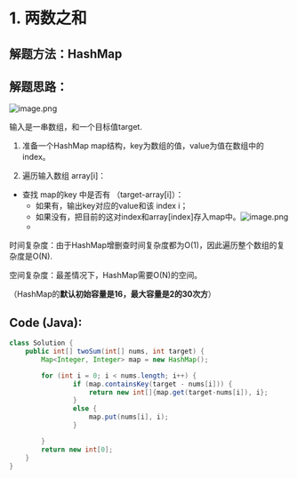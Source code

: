 # 1. 两数之和

## 解题方法：HashMap

## 解题思路：



![image.png](https://s2.loli.net/2024/09/09/C4PnQNlEiAUDeHu.png)

输入是一串数组，和一个目标值target.

1. 准备一个HashMap map结构，key为数组的值，value为值在数组中的index。

2. 遍历输入数组 array[i]：

 - 查找 map的key 中是否有 （target-array[i]）：
   - 如果有，输出key对应的value和该 index i；
   - 如果没有，把目前的这对index和array[index]存入map中。![image.png](https://s2.loli.net/2024/09/09/Srt2GyZkBsXY4Fe.png)
   - 

时间复杂度：由于HashMap增删查时间复杂度都为O(1)，因此遍历整个数组的复杂度是O(N).

空间复杂度：最差情况下，HashMap需要O(N)的空间。



（HashMap的**默认初始容量是16，最大容量是2的30次方**）



## Code (Java):

```java
class Solution {
    public int[] twoSum(int[] nums, int target) {
        Map<Integer, Integer> map = new HashMap();

        for (int i = 0; i < nums.length; i++) {
                if (map.containsKey(target - nums[i])) {
                    return new int[]{map.get(target-nums[i]), i};
                }
                else {
                    map.put(nums[i], i);
                }

        }
        return new int[0];
    }
}
```

